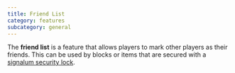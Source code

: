 ```yaml
---
title: Friend List
category: features
subcategory: general
---
```


The **friend list** is a feature that allows players to mark other players as their friends. This can be used by blocks or items that are secured with a [signalum security lock](../../thermal-foundation/lock).